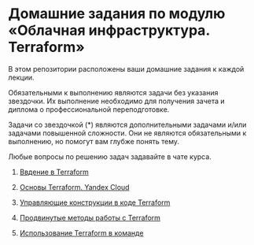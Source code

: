 # Домашние задания по модулю «Облачная инфраструктура. Terraform»

В этом репозитории расположены ваши домашние задания к каждой лекции. 

Обязательными к выполнению являются задачи без указания звездочки. Их выполнение необходимо для получения зачета и диплома о профессиональной переподготовке.

Задачи со звездочкой (*) являются дополнительными задачами и/или задачами повышенной сложности. Они не являются обязательными к выполнению, но помогут вам глубже понять тему.

Любые вопросы по решению задач задавайте в чате курса.


1. [Ввдение в Terraform](01/hw-01.md)

2. [Основы Terraform. Yandex Cloud](02/hw-02.md)

3. [Управляющие конструкции в коде Terraform](03/hw-03.md)

4. [Продвинутые методы работы с Terraform]()

5. [Использование Terraform в команде]()



